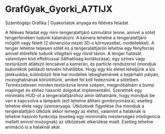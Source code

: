 # GrafGyak_Gyorki_A7TIJX
 Számítógépi Grafika | Gyakorlatok anyaga és féléves feladat
 
 A féléves feladat egy mini-tengeralattjáró szimulátor lenne, amivel a sötét tengerfenéken tudunk kalandozni.
 A kamera lehetne a tengeralattjáró mögött vagy felett (2 dimenziós nézet 3D-s környezettel, modellekkel).
 A tenger lehetne teljesen sötét és a tengeralattjárón lehetne egy fényforrás amivel előrefele tudunk világítani egy rövid távon.
 A tenger hatását valamilyen köd effektussal (láthatóság korlátozása), egy színes vagy textúrázott átlátszó lencsével a kamerán, és particle rendszerrel (mondjuk buborékok például) tenném hihetőbbé.
 Hogy egy kis életet leheljünk a kis játékunkba, különböző féle hal modellek lebeghetnének a bejárható pályán, mozoghatnának körülöttünk, amiket fel kell fedeznünk a sötétben.
 Természetesen minden textúrázva lenne szépen, megpróbálnám a bump mapinget és ehhez hasonló dolgokat implementálni.
 Szeretnék egy minimális HUD-ot a tengeralattjáróhoz amin láthatnánk, hogy mondjuk be van e kapcsolva a lámpánk (ezt lehetne állítani gombnyomásra), esetleg lehetne élete vagy üzemanyaga.
 Ütközések figyelése (ha mondjuk a tengeralattjáró ütközik akkor lemegy az élete), valamint a halaknak is lehetne hasonló funkciója (esetleg egy mininmális mesterséges intelligencia mellett amivel mozognak) az ütközések elkerülése miatt.
 Esetleg lehetne animáció is a halaknál akár.

